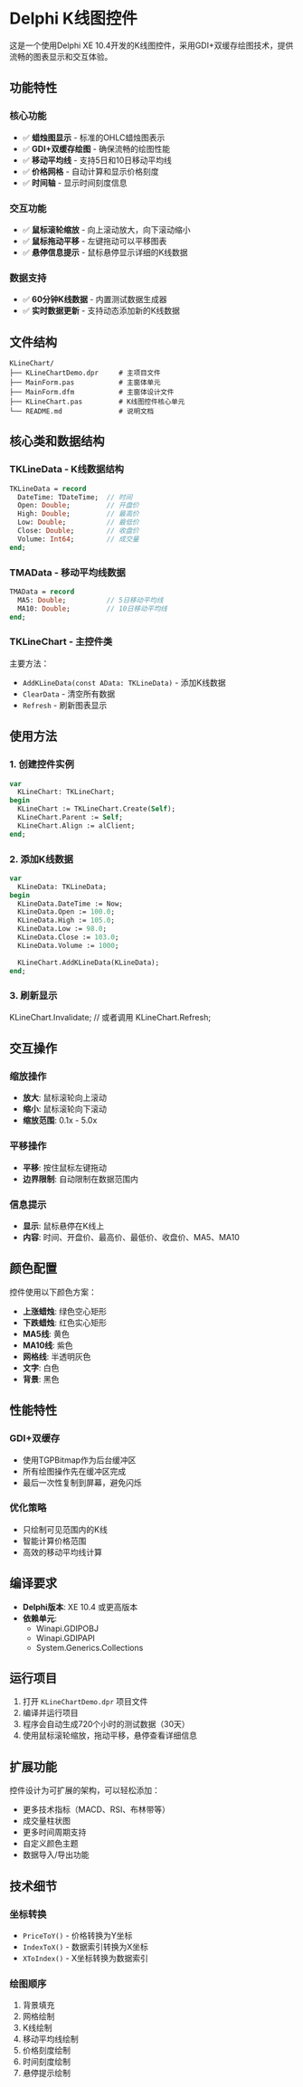 # Delphi K线图控件

这是一个使用Delphi XE 10.4开发的K线图控件，采用GDI+双缓存绘图技术，提供流畅的图表显示和交互体验。

## 功能特性

### 核心功能
- ✅ **蜡烛图显示** - 标准的OHLC蜡烛图表示
- ✅ **GDI+双缓存绘图** - 确保流畅的绘图性能
- ✅ **移动平均线** - 支持5日和10日移动平均线
- ✅ **价格网格** - 自动计算和显示价格刻度
- ✅ **时间轴** - 显示时间刻度信息

### 交互功能
- ✅ **鼠标滚轮缩放** - 向上滚动放大，向下滚动缩小
- ✅ **鼠标拖动平移** - 左键拖动可以平移图表
- ✅ **悬停信息提示** - 鼠标悬停显示详细的K线数据

### 数据支持
- ✅ **60分钟K线数据** - 内置测试数据生成器
- ✅ **实时数据更新** - 支持动态添加新的K线数据

## 文件结构

```
KLineChart/
├── KLineChartDemo.dpr     # 主项目文件
├── MainForm.pas           # 主窗体单元
├── MainForm.dfm           # 主窗体设计文件
├── KLineChart.pas         # K线图控件核心单元
└── README.md              # 说明文档
```

## 核心类和数据结构

### TKLineData - K线数据结构
```pascal
TKLineData = record  
  DateTime: TDateTime;  // 时间  
  Open: Double;         // 开盘价  
  High: Double;         // 最高价  
  Low: Double;          // 最低价  
  Close: Double;        // 收盘价  
  Volume: Int64;        // 成交量  
end;  
```  

### TMAData - 移动平均线数据
```pascal
TMAData = record  
  MA5: Double;          // 5日移动平均线  
  MA10: Double;         // 10日移动平均线  
end;  
```  

### TKLineChart - 主控件类
主要方法：
- `AddKLineData(const AData: TKLineData)` - 添加K线数据
- `ClearData` - 清空所有数据
- `Refresh` - 刷新图表显示

## 使用方法

### 1. 创建控件实例
```pascal
var
  KLineChart: TKLineChart;
begin
  KLineChart := TKLineChart.Create(Self);
  KLineChart.Parent := Self;
  KLineChart.Align := alClient;
end;
``` 

### 2. 添加K线数据
```pascal
var
  KLineData: TKLineData;
begin
  KLineData.DateTime := Now;
  KLineData.Open := 100.0;
  KLineData.High := 105.0;
  KLineData.Low := 98.0;
  KLineData.Close := 103.0;
  KLineData.Volume := 1000;
  
  KLineChart.AddKLineData(KLineData);
end;
```
### 3. 刷新显示
KLineChart.Invalidate; // 或者调用 KLineChart.Refresh;

## 交互操作

### 缩放操作
- **放大**: 鼠标滚轮向上滚动
- **缩小**: 鼠标滚轮向下滚动
- **缩放范围**: 0.1x - 5.0x

### 平移操作
- **平移**: 按住鼠标左键拖动
- **边界限制**: 自动限制在数据范围内

### 信息提示
- **显示**: 鼠标悬停在K线上
- **内容**: 时间、开盘价、最高价、最低价、收盘价、MA5、MA10

## 颜色配置

控件使用以下颜色方案：
- **上涨蜡烛**: 绿色空心矩形
- **下跌蜡烛**: 红色实心矩形
- **MA5线**: 黄色
- **MA10线**: 紫色
- **网格线**: 半透明灰色
- **文字**: 白色
- **背景**: 黑色

## 性能特性

### GDI+双缓存
- 使用TGPBitmap作为后台缓冲区
- 所有绘图操作先在缓冲区完成
- 最后一次性复制到屏幕，避免闪烁

### 优化策略
- 只绘制可见范围内的K线
- 智能计算价格范围
- 高效的移动平均线计算

## 编译要求

- **Delphi版本**: XE 10.4 或更高版本
- **依赖单元**: 
  - Winapi.GDIPOBJ
  - Winapi.GDIPAPI
  - System.Generics.Collections

## 运行项目

1. 打开 `KLineChartDemo.dpr` 项目文件
2. 编译并运行项目
3. 程序会自动生成720个小时的测试数据（30天）
4. 使用鼠标滚轮缩放，拖动平移，悬停查看详细信息

## 扩展功能

控件设计为可扩展的架构，可以轻松添加：
- 更多技术指标（MACD、RSI、布林带等）
- 成交量柱状图
- 更多时间周期支持
- 自定义颜色主题
- 数据导入/导出功能

## 技术细节

### 坐标转换
- `PriceToY()` - 价格转换为Y坐标
- `IndexToX()` - 数据索引转换为X坐标
- `XToIndex()` - X坐标转换为数据索引

### 绘图顺序
1. 背景填充
2. 网格绘制
3. K线绘制
4. 移动平均线绘制
5. 价格刻度绘制
6. 时间刻度绘制
7. 悬停提示绘制